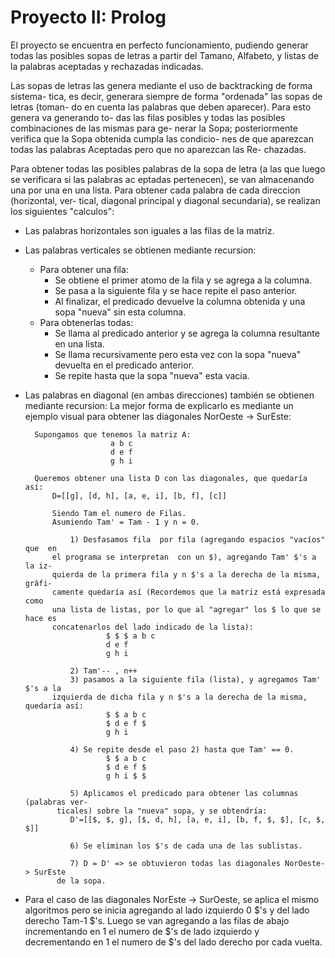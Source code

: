 Proyecto II: Prolog
===================

El proyecto se encuentra en perfecto funcionamiento, pudiendo generar todas las
posibles sopas de letras a partir del Tamano, Alfabeto, y listas de la palabras
aceptadas y rechazadas indicadas.

Las sopas de letras las genera mediante el uso de backtracking de forma sistema-
tica, es decir, generara siempre de forma "ordenada" las sopas de letras (toman-
do en cuenta las palabras que deben aparecer). Para esto genera va generando to-
das las filas posibles y todas las posibles combinaciones de las mismas para ge-
nerar la Sopa; posteriormente verifica que la Sopa obtenida cumpla las condicio-
nes de que aparezcan todas las  palabras Aceptadas pero que no aparezcan las Re-
chazadas.

Para obtener todas las posibles palabras de  la sopa de  letra  (a las que luego
se verificara si las palabras ac eptadas pertenecen), se van almacenando una por
una en una lista. Para obtener cada palabra de cada  direccion (horizontal, ver-
tical,  diagonal principal  y diagonal secundaria),  se  realizan los siguientes
"calculos":

* Las palabras horizontales son iguales a las filas de la matriz.

* Las palabras verticales se obtienen mediante recursion:
    + Para obtener una fila:
        - Se obtiene el primer atomo de la fila y se agrega a la columna.
        - Se pasa a la siguiente fila y se hace repite el paso anterior.
        - Al finalizar, el predicado devuelve la columna obtenida y una sopa "nueva" sin esta columna.
    + Para obtenerlas todas:
        - Se llama al predicado anterior y se agrega la columna resultante en una lista.
        - Se llama recursivamente pero esta vez con la sopa "nueva" devuelta en el predicado anterior.
        - Se repite hasta que la sopa "nueva" esta vacia.
* Las palabras en diagonal (en ambas direcciones) también se  obtienen mediante recursion:
    La  mejor forma de explicarlo  es mediante un ejemplo visual para obtener las diagonales NorOeste -> SurEste:

        Supongamos que tenemos la matriz A:
                         a b c
                         d e f
                         g h i
                         
        Queremos obtener una lista D con las diagonales, que quedaría así:
  	        D=[[g], [d, h], [a, e, i], [b, f], [c]]
            
            Siendo Tam el numero de Filas.
            Asumiendo Tam' = Tam - 1 y n = 0.

                1) Desfasamos fila  por fila (agregando espacios "vacíos" que  en
            el programa se interpretan  con un $), agregando Tam' $'s a la iz-
            quierda de la primera fila y n $'s a la derecha de la misma, gráfi-
            camente quedaría así (Recordemos que la matriz está expresada como
            una lista de listas, por lo que al "agregar" los $ lo que se hace es
            concatenarlos del lado indicado de la lista):
                        $ $ $ a b c
                        d e f
                        g h i

                2) Tam'-- , n++
                3) pasamos a la siguiente fila (lista), y agregamos Tam' $'s a la
            izquierda de dicha fila y n $'s a la derecha de la misma, quedaría así:
                        $ $ a b c
                        $ d e f $
                        g h i

                4) Se repite desde el paso 2) hasta que Tam' == 0.
                        $ $ a b c
                        $ d e f $
                        g h i $ $

                5) Aplicamos el predicado para obtener las columnas (palabras ver-
             ticales) sobre la "nueva" sopa, y se obtendría:
		        D'=[[$, $, g], [$, d, h], [a, e, i], [b, f, $, $], [c, $, $]]

                6) Se eliminan los $'s de cada una de las sublistas.

                7) D = D' => se obtuvieron todas las diagonales NorOeste-> SurEste
             de la sopa.

* Para el  caso de  las diagonales NorEste -> SurOeste, se aplica  el mismo algoritmos  pero se inicia agregando al lado izquierdo 0 $'s y del lado  derecho Tam-1 $'s. Luego  se van agregando a las filas de abajo incrementando en 1 el  numero de $'s  de lado izquierdo y decrementando en  1  el  numero de  $'s del lado derecho por cada vuelta.
